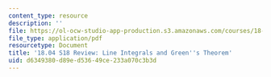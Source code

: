 ```yaml
---
content_type: resource
description: ''
file: https://ol-ocw-studio-app-production.s3.amazonaws.com/courses/18-04-complex-variables-with-applications-spring-2018/d6349380d89ed53649ce233a070c3b3d_MIT18_04S18_greenstheorem.pdf
file_type: application/pdf
resourcetype: Document
title: '18.04 S18 Review: Line Integrals and Green''s Theorem'
uid: d6349380-d89e-d536-49ce-233a070c3b3d
---
```

